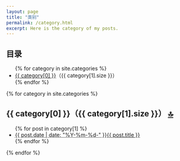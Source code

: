 ```yaml
---
layout: page
title: "类别"
permalink: /category.html
excerpt: Here is the category of my posts.
---
```

<div id="category">
  <h2>目录</h2>
  <ul>{% for category in site.categories %}
    <li><a href="#{{ category[0] }}">{{ category[0] }}</a>（{{ category[1].size }}）</li>{% endfor %}
  </ul>
</div>

{% for category in site.categories %}
<div class="contents">
  <h2 id="{{ category[0] }}">
    {{ category[0] }}（{{ category[1].size }}）
    <a href="#category" class="right">🔝</a>
  </h2>
  <ul>{% for post in category[1] %}
    <li><abbr title="{{ post.date | date_to_xmlschema }}">{{ post.date | date: "%Y-%m-%d-" }}</abbr><a href="{{ post.url | relative_url }}">{{ post.title }}</a></li>{% endfor %}
  </ul>
</div>
{% endfor %}
